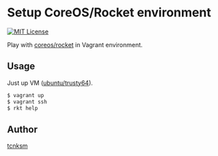 Setup CoreOS/Rocket environment
====

[![MIT License](http://img.shields.io/badge/license-MIT-blue.svg?style=flat-square)][license]

[license]: https://github.com/tcnksm/vagrant-rocket/blob/master/LICENSE

Play with [coreos/rocket](https://github.com/coreos/rocket) in Vagrant environment.

## Usage

Just up VM ([ubuntu/trusty64](https://vagrantcloud.com/ubuntu/boxes/trusty64)). 

```bash
$ vagrant up
$ vagrant ssh
$ rkt help
```

## Author

[tcnksm](https://github.com/tcnksm)


